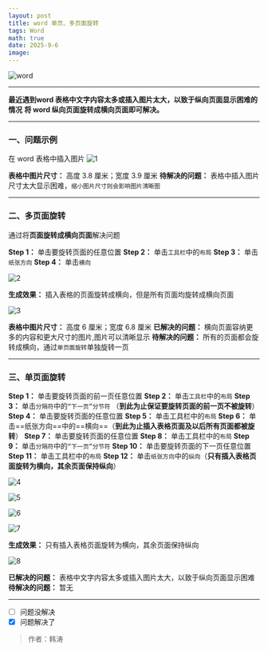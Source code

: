 ```yaml
---
layout: post
title: word 单页、多页面旋转
tags: Word
math: true
date: 2025-9-6
image:
---
```

![word](https://github.com/ht894419944/ht894419944.github.io/raw/master/_posts/image/2025-9-6-Word/word.jpg)

***
**最近遇到word 表格中文字内容太多或插入图片太大，以致于纵向页面显示困难的情况**
**将 word 纵向页面旋转成横向页面即可解决。**
***

### 一、问题示例
在 word 表格中插入图片
![1](https://github.com/ht894419944/ht894419944.github.io/raw/master/_posts/image/2025-9-6-Word/1.png)

**表格中图片尺寸：** 高度 3.8 厘米；宽度 3.9 厘米
**待解决的问题：** 表格中插入图片尺寸太大显示困难，```缩小图片尺寸则会影响图片清晰图```

---

### 二、多页面旋转

通过将**页面旋转成横向页面**解决问题

**Step 1：** 单击要旋转页面的任意位置
**Step 2：** 单击```工具栏```中的```布局```
**Step 3：** 单击```纸张方向```
**Step 4：** 单击```横向```

![2](https://github.com/ht894419944/ht894419944.github.io/raw/master/_posts/image/2025-9-6-Word/2.png)

**生成效果：** 插入表格的页面旋转成横向，但是所有页面均旋转成横向页面

![3](https://github.com/ht894419944/ht894419944.github.io/raw/master/_posts/image/2025-9-6-Word/3.png)

**表格中图片尺寸：** 高度 6 厘米；宽度 6.8 厘米
**已解决的问题：** 横向页面容纳更多的内容和更大尺寸的图片,图片可以清晰显示
**待解决的问题：** 所有的页面都会旋转成横向，通过```单页面旋转```单独旋转一页

---

### 三、单页面旋转
**Step 1：** 单击要旋转页面的前一页任意位置
**Step 2：** 单击```工具栏```中的```布局```
**Step 3：** 单击```分隔符```中的```“下一页”分节符``` （**到此为止保证要旋转页面的前一页不被旋转**）
**Step 4：** 单击要旋转页面的任意位置
**Step 5：** 单击工具栏中的```布局```
**Step 6：** 单击==纸张方向==中的==横向==（**到此为止插入表格页面及以后所有页面都被旋转**）
**Step 7：** 单击要旋转页面的任意位置
**Step 8：** 单击工具栏中的```布局```
**Step 9：** 单击```分隔符```中的```“下一页”分节符```
**Step 10：** 单击要旋转页面的下一页任意位置
**Step 11：** 单击工具栏中的```布局```
**Step 12：** 单击```纸张方向```中的```纵向```（**只有插入表格页面旋转为横向，其余页面保持纵向**）

![4](https://github.com/ht894419944/ht894419944.github.io/raw/master/_posts/image/2025-9-6-Word/4.png)

![5](https://github.com/ht894419944/ht894419944.github.io/raw/master/_posts/image/2025-9-6-Word/5.png)

![6](https://github.com/ht894419944/ht894419944.github.io/raw/master/_posts/image/2025-9-6-Word/6.png)

![7](https://github.com/ht894419944/ht894419944.github.io/raw/master/_posts/image/2025-9-6-Word/7.png)

**生成效果：** 只有插入表格页面旋转为横向，其余页面保持纵向

![8](https://github.com/ht894419944/ht894419944.github.io/raw/master/_posts/image/2025-9-6-Word/8.png)

**已解决的问题：** 表格中文字内容太多或插入图片太大，以致于纵向页面显示困难
**待解决的问题：** 暂无

---

- [ ] 问题没解决
- [x] 问题解决了

>作者：韩涛